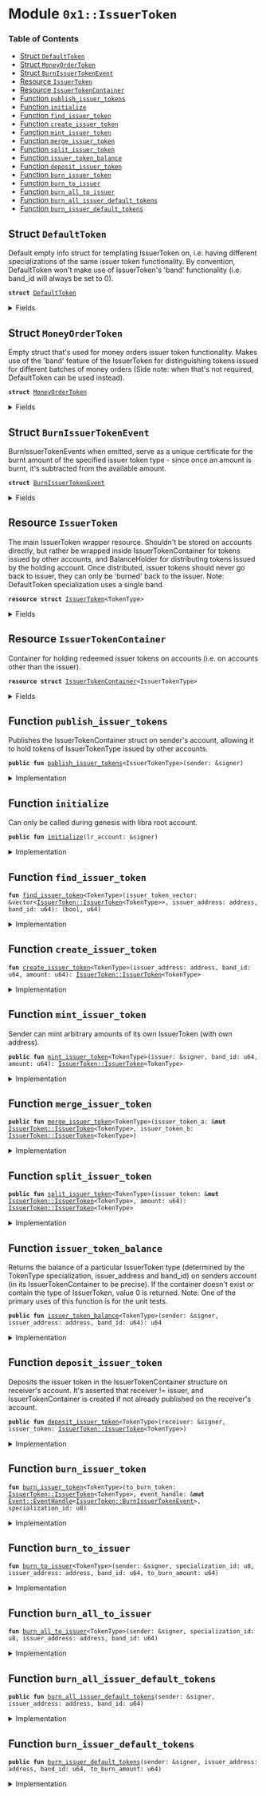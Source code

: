 
<a name="0x1_IssuerToken"></a>

# Module `0x1::IssuerToken`

### Table of Contents

-  [Struct `DefaultToken`](#0x1_IssuerToken_DefaultToken)
-  [Struct `MoneyOrderToken`](#0x1_IssuerToken_MoneyOrderToken)
-  [Struct `BurnIssuerTokenEvent`](#0x1_IssuerToken_BurnIssuerTokenEvent)
-  [Resource `IssuerToken`](#0x1_IssuerToken_IssuerToken)
-  [Resource `IssuerTokenContainer`](#0x1_IssuerToken_IssuerTokenContainer)
-  [Function `publish_issuer_tokens`](#0x1_IssuerToken_publish_issuer_tokens)
-  [Function `initialize`](#0x1_IssuerToken_initialize)
-  [Function `find_issuer_token`](#0x1_IssuerToken_find_issuer_token)
-  [Function `create_issuer_token`](#0x1_IssuerToken_create_issuer_token)
-  [Function `mint_issuer_token`](#0x1_IssuerToken_mint_issuer_token)
-  [Function `merge_issuer_token`](#0x1_IssuerToken_merge_issuer_token)
-  [Function `split_issuer_token`](#0x1_IssuerToken_split_issuer_token)
-  [Function `issuer_token_balance`](#0x1_IssuerToken_issuer_token_balance)
-  [Function `deposit_issuer_token`](#0x1_IssuerToken_deposit_issuer_token)
-  [Function `burn_issuer_token`](#0x1_IssuerToken_burn_issuer_token)
-  [Function `burn_to_issuer`](#0x1_IssuerToken_burn_to_issuer)
-  [Function `burn_all_to_issuer`](#0x1_IssuerToken_burn_all_to_issuer)
-  [Function `burn_all_issuer_default_tokens`](#0x1_IssuerToken_burn_all_issuer_default_tokens)
-  [Function `burn_issuer_default_tokens`](#0x1_IssuerToken_burn_issuer_default_tokens)



<a name="0x1_IssuerToken_DefaultToken"></a>

## Struct `DefaultToken`

Default empty info struct for templating IssuerToken on, i.e. having
different specializations of the same issuer token functionality.
By convention, DefaultToken won't make use of IssuerToken's 'band'
functionality (i.e. band_id will always be set to 0).


<pre><code><b>struct</b> <a href="#0x1_IssuerToken_DefaultToken">DefaultToken</a>
</code></pre>



<details>
<summary>Fields</summary>


<dl>
<dt>

<code>dummy_field: bool</code>
</dt>
<dd>

</dd>
</dl>


</details>

<a name="0x1_IssuerToken_MoneyOrderToken"></a>

## Struct `MoneyOrderToken`

Empty struct that's used for money orders issuer token functionality.
Makes use of the 'band' feature of the IssuerToken for distinguishing
tokens issued for different batches of money orders (Side note:
when that's not required, DefaultToken can be used instead).


<pre><code><b>struct</b> <a href="#0x1_IssuerToken_MoneyOrderToken">MoneyOrderToken</a>
</code></pre>



<details>
<summary>Fields</summary>


<dl>
<dt>

<code>dummy_field: bool</code>
</dt>
<dd>

</dd>
</dl>


</details>

<a name="0x1_IssuerToken_BurnIssuerTokenEvent"></a>

## Struct `BurnIssuerTokenEvent`

BurnIssuerTokenEvents when emitted, serve as a unique certificate
for the burnt amount of the specified issuer token type - since once
an amount is burnt, it's subtracted from the available amount.


<pre><code><b>struct</b> <a href="#0x1_IssuerToken_BurnIssuerTokenEvent">BurnIssuerTokenEvent</a>
</code></pre>



<details>
<summary>Fields</summary>


<dl>
<dt>

<code>specialization_id: u8</code>
</dt>
<dd>
 Information identifying the issuer token. 'specialization_id' is
 a byte that specifies the what <TokenType> parameter was used
 according to a fixed convention (currently, we use the declaration
 order in this module, e.g. DefaultToken is 0, MoneyOrderToken is 1).
</dd>
<dt>

<code>issuer_address: address</code>
</dt>
<dd>

</dd>
<dt>

<code>band_id: u64</code>
</dt>
<dd>

</dd>
<dt>

<code>burnt_amount: u64</code>
</dt>
<dd>
 Amount of the IssuerTokens that was burnt.
</dd>
</dl>


</details>

<a name="0x1_IssuerToken_IssuerToken"></a>

## Resource `IssuerToken`

The main IssuerToken wrapper resource. Shouldn't be stored on accounts
directly, but rather be wrapped inside IssuerTokenContainer for tokens
issued by other accounts, and BalanceHolder for distributing tokens
issued by the holding account. Once distributed, issuer tokens should
never go back to issuer, they can only be 'burned' back to the issuer.
Note: DefaultToken specialization uses a single band.


<pre><code><b>resource</b> <b>struct</b> <a href="#0x1_IssuerToken">IssuerToken</a>&lt;TokenType&gt;
</code></pre>



<details>
<summary>Fields</summary>


<dl>
<dt>

<code>issuer_address: address</code>
</dt>
<dd>
 The issuer is the only entity that can authorize issuing these
 tokens (by directly calling, or manual cryptographic guarantees).
</dd>
<dt>

<code>band_id: u64</code>
</dt>
<dd>
 issuer tokens of the same type but different bands can be
 treated as different tokens, hence, allowing issuers to issue
 differently "typed" tokens at runtime, when needed.
</dd>
<dt>

<code>amount: u64</code>
</dt>
<dd>
 the amount of stored issuer tokens (of the specified type and band).
</dd>
</dl>


</details>

<a name="0x1_IssuerToken_IssuerTokenContainer"></a>

## Resource `IssuerTokenContainer`

Container for holding redeemed issuer tokens on accounts (i.e.
on accounts other than the issuer).


<pre><code><b>resource</b> <b>struct</b> <a href="#0x1_IssuerToken_IssuerTokenContainer">IssuerTokenContainer</a>&lt;IssuerTokenType&gt;
</code></pre>



<details>
<summary>Fields</summary>


<dl>
<dt>

<code>issuer_tokens: vector&lt;IssuerTokenType&gt;</code>
</dt>
<dd>

</dd>
<dt>

<code>burn_events: <a href="Event.md#0x1_Event_EventHandle">Event::EventHandle</a>&lt;<a href="#0x1_IssuerToken_BurnIssuerTokenEvent">IssuerToken::BurnIssuerTokenEvent</a>&gt;</code>
</dt>
<dd>
 Event stream for burning IssuerTokens (where BurnIssuerTokenEvents
 are emitted).
</dd>
</dl>


</details>

<a name="0x1_IssuerToken_publish_issuer_tokens"></a>

## Function `publish_issuer_tokens`

Publishes the IssuerTokenContainer struct on sender's account, allowing it
to hold tokens of IssuerTokenType issued by other accounts.


<pre><code><b>public</b> <b>fun</b> <a href="#0x1_IssuerToken_publish_issuer_tokens">publish_issuer_tokens</a>&lt;IssuerTokenType&gt;(sender: &signer)
</code></pre>



<details>
<summary>Implementation</summary>


<pre><code><b>public</b> <b>fun</b> <a href="#0x1_IssuerToken_publish_issuer_tokens">publish_issuer_tokens</a>&lt;IssuerTokenType&gt;(sender: &signer) {
    <b>let</b> sender_address = <a href="Signer.md#0x1_Signer_address_of">Signer::address_of</a>(sender);

    <b>if</b> (!exists&lt;<a href="#0x1_IssuerToken_IssuerTokenContainer">IssuerTokenContainer</a>&lt;IssuerTokenType&gt;&gt;(sender_address)) {
        move_to(sender, <a href="#0x1_IssuerToken_IssuerTokenContainer">IssuerTokenContainer</a>&lt;IssuerTokenType&gt; {
            issuer_tokens: <a href="Vector.md#0x1_Vector_empty">Vector::empty</a>(),
            burn_events: <a href="Event.md#0x1_Event_new_event_handle">Event::new_event_handle</a>&lt;<a href="#0x1_IssuerToken_BurnIssuerTokenEvent">BurnIssuerTokenEvent</a>&gt;(sender)
        });
    };
}
</code></pre>



</details>

<a name="0x1_IssuerToken_initialize"></a>

## Function `initialize`

Can only be called during genesis with libra root account.


<pre><code><b>public</b> <b>fun</b> <a href="#0x1_IssuerToken_initialize">initialize</a>(lr_account: &signer)
</code></pre>



<details>
<summary>Implementation</summary>


<pre><code><b>public</b> <b>fun</b> <a href="#0x1_IssuerToken_initialize">initialize</a>(lr_account: &signer) {
    <a href="LibraTimestamp.md#0x1_LibraTimestamp_assert_genesis">LibraTimestamp::assert_genesis</a>();

    // Publish for existing <a href="#0x1_IssuerToken">IssuerToken</a> types.
    <a href="#0x1_IssuerToken_publish_issuer_tokens">publish_issuer_tokens</a>&lt;<a href="#0x1_IssuerToken">IssuerToken</a>&lt;<a href="#0x1_IssuerToken_DefaultToken">DefaultToken</a>&gt;&gt;(lr_account);
    <a href="#0x1_IssuerToken_publish_issuer_tokens">publish_issuer_tokens</a>&lt;<a href="#0x1_IssuerToken">IssuerToken</a>&lt;<a href="#0x1_IssuerToken_MoneyOrderToken">MoneyOrderToken</a>&gt;&gt;(lr_account);
}
</code></pre>



</details>

<a name="0x1_IssuerToken_find_issuer_token"></a>

## Function `find_issuer_token`



<pre><code><b>fun</b> <a href="#0x1_IssuerToken_find_issuer_token">find_issuer_token</a>&lt;TokenType&gt;(issuer_token_vector: &vector&lt;<a href="#0x1_IssuerToken_IssuerToken">IssuerToken::IssuerToken</a>&lt;TokenType&gt;&gt;, issuer_address: address, band_id: u64): (bool, u64)
</code></pre>



<details>
<summary>Implementation</summary>


<pre><code><b>fun</b> <a href="#0x1_IssuerToken_find_issuer_token">find_issuer_token</a>&lt;TokenType&gt;(
    issuer_token_vector: &vector&lt;<a href="#0x1_IssuerToken">IssuerToken</a>&lt;TokenType&gt;&gt;,
    issuer_address: address,
    band_id: u64,
): (bool, u64) {
    <b>let</b> i = 0;
    <b>while</b> (i &lt; <a href="Vector.md#0x1_Vector_length">Vector::length</a>(issuer_token_vector)) {
        <b>let</b> token = <a href="Vector.md#0x1_Vector_borrow">Vector::borrow</a>(issuer_token_vector, i);
        <b>if</b> (token.issuer_address == issuer_address &&
            token.band_id == band_id) {
            <b>return</b> (<b>true</b>, i)
        };

        i = i + 1;
    };
    (<b>false</b>, 0)
}
</code></pre>



</details>

<a name="0x1_IssuerToken_create_issuer_token"></a>

## Function `create_issuer_token`



<pre><code><b>fun</b> <a href="#0x1_IssuerToken_create_issuer_token">create_issuer_token</a>&lt;TokenType&gt;(issuer_address: address, band_id: u64, amount: u64): <a href="#0x1_IssuerToken_IssuerToken">IssuerToken::IssuerToken</a>&lt;TokenType&gt;
</code></pre>



<details>
<summary>Implementation</summary>


<pre><code><b>fun</b> <a href="#0x1_IssuerToken_create_issuer_token">create_issuer_token</a>&lt;TokenType&gt;(issuer_address: address,
                                   band_id: u64,
                                   amount: u64,
): <a href="#0x1_IssuerToken">IssuerToken</a>&lt;TokenType&gt; {
    <a href="#0x1_IssuerToken">IssuerToken</a>&lt;TokenType&gt; {
        issuer_address: issuer_address,
        band_id: band_id,
        amount: amount,
    }
}
</code></pre>



</details>

<a name="0x1_IssuerToken_mint_issuer_token"></a>

## Function `mint_issuer_token`

Sender can mint arbitrary amounts of its own IssuerToken (with own address).


<pre><code><b>public</b> <b>fun</b> <a href="#0x1_IssuerToken_mint_issuer_token">mint_issuer_token</a>&lt;TokenType&gt;(issuer: &signer, band_id: u64, amount: u64): <a href="#0x1_IssuerToken_IssuerToken">IssuerToken::IssuerToken</a>&lt;TokenType&gt;
</code></pre>



<details>
<summary>Implementation</summary>


<pre><code><b>public</b> <b>fun</b> <a href="#0x1_IssuerToken_mint_issuer_token">mint_issuer_token</a>&lt;TokenType&gt;(issuer: &signer,
                                        band_id: u64,
                                        amount: u64,
): <a href="#0x1_IssuerToken">IssuerToken</a>&lt;TokenType&gt; {
    <b>let</b> issuer_address = <a href="Signer.md#0x1_Signer_address_of">Signer::address_of</a>(issuer);

    <a href="#0x1_IssuerToken_create_issuer_token">create_issuer_token</a>&lt;TokenType&gt;(issuer_address, band_id, amount)
}
</code></pre>



</details>

<a name="0x1_IssuerToken_merge_issuer_token"></a>

## Function `merge_issuer_token`



<pre><code><b>public</b> <b>fun</b> <a href="#0x1_IssuerToken_merge_issuer_token">merge_issuer_token</a>&lt;TokenType&gt;(issuer_token_a: &<b>mut</b> <a href="#0x1_IssuerToken_IssuerToken">IssuerToken::IssuerToken</a>&lt;TokenType&gt;, issuer_token_b: <a href="#0x1_IssuerToken_IssuerToken">IssuerToken::IssuerToken</a>&lt;TokenType&gt;)
</code></pre>



<details>
<summary>Implementation</summary>


<pre><code><b>public</b> <b>fun</b> <a href="#0x1_IssuerToken_merge_issuer_token">merge_issuer_token</a>&lt;TokenType&gt;(
    issuer_token_a: &<b>mut</b> <a href="#0x1_IssuerToken">IssuerToken</a>&lt;TokenType&gt;,
    issuer_token_b: <a href="#0x1_IssuerToken">IssuerToken</a>&lt;TokenType&gt;,
) {
    <b>let</b> <a href="#0x1_IssuerToken">IssuerToken</a>&lt;TokenType&gt; { issuer_address,
                                 band_id,
                                 amount } = issuer_token_b;

    <b>assert</b>(issuer_token_a.issuer_address == issuer_address, 8006);
    <b>assert</b>(issuer_token_a.band_id == band_id, 8006);

    <b>let</b> token_amount = &<b>mut</b> issuer_token_a.amount;
    *token_amount = *token_amount + amount;
}
</code></pre>



</details>

<a name="0x1_IssuerToken_split_issuer_token"></a>

## Function `split_issuer_token`



<pre><code><b>public</b> <b>fun</b> <a href="#0x1_IssuerToken_split_issuer_token">split_issuer_token</a>&lt;TokenType&gt;(issuer_token: &<b>mut</b> <a href="#0x1_IssuerToken_IssuerToken">IssuerToken::IssuerToken</a>&lt;TokenType&gt;, amount: u64): <a href="#0x1_IssuerToken_IssuerToken">IssuerToken::IssuerToken</a>&lt;TokenType&gt;
</code></pre>



<details>
<summary>Implementation</summary>


<pre><code><b>public</b> <b>fun</b> <a href="#0x1_IssuerToken_split_issuer_token">split_issuer_token</a>&lt;TokenType&gt;(
    issuer_token: &<b>mut</b> <a href="#0x1_IssuerToken">IssuerToken</a>&lt;TokenType&gt;,
    amount: u64,
): <a href="#0x1_IssuerToken">IssuerToken</a>&lt;TokenType&gt; {
    <b>assert</b>(issuer_token.amount &gt;= amount, 8004);

    <b>let</b> token_amount = &<b>mut</b> issuer_token.amount;
    *token_amount = *token_amount - amount;

    <a href="#0x1_IssuerToken">IssuerToken</a>&lt;TokenType&gt; {
        issuer_address: issuer_token.issuer_address,
        band_id: issuer_token.band_id,
        amount: amount,
    }
}
</code></pre>



</details>

<a name="0x1_IssuerToken_issuer_token_balance"></a>

## Function `issuer_token_balance`

Returns the balance of a particular IssuerToken type (determined by the
TokenType specialization, issuer_address and band_id) on senders account
(in its IssuerTokenContainer to be precise). If the container doesn't exist
or contain the type of IssuerToken, value 0 is returned.
Note: One of the primary uses of this function is for the unit tests.


<pre><code><b>public</b> <b>fun</b> <a href="#0x1_IssuerToken_issuer_token_balance">issuer_token_balance</a>&lt;TokenType&gt;(sender: &signer, issuer_address: address, band_id: u64): u64
</code></pre>



<details>
<summary>Implementation</summary>


<pre><code><b>public</b> <b>fun</b> <a href="#0x1_IssuerToken_issuer_token_balance">issuer_token_balance</a>&lt;TokenType&gt;(sender: &signer,
                                           issuer_address: address,
                                           band_id: u64,
): u64 <b>acquires</b> <a href="#0x1_IssuerToken_IssuerTokenContainer">IssuerTokenContainer</a> {
    <b>let</b> sender_address = <a href="Signer.md#0x1_Signer_address_of">Signer::address_of</a>(sender);
    <b>if</b> (!exists&lt;<a href="#0x1_IssuerToken_IssuerTokenContainer">IssuerTokenContainer</a>&lt;<a href="#0x1_IssuerToken">IssuerToken</a>&lt;TokenType&gt;&gt;&gt;(sender_address)) {
        <b>return</b> 0
    };
    <b>let</b> sender_tokens =
        borrow_global&lt;<a href="#0x1_IssuerToken_IssuerTokenContainer">IssuerTokenContainer</a>&lt;<a href="#0x1_IssuerToken">IssuerToken</a>&lt;TokenType&gt;&gt;&gt;(sender_address);

    <b>let</b> (found, target_index) =
        <a href="#0x1_IssuerToken_find_issuer_token">find_issuer_token</a>&lt;TokenType&gt;(&sender_tokens.issuer_tokens,
                                     issuer_address,
                                     band_id);
    <b>if</b> (!found) <b>return</b> 0;

    <b>let</b> issuer_token = <a href="Vector.md#0x1_Vector_borrow">Vector::borrow</a>(&sender_tokens.issuer_tokens, target_index);
    issuer_token.amount
}
</code></pre>



</details>

<a name="0x1_IssuerToken_deposit_issuer_token"></a>

## Function `deposit_issuer_token`

Deposits the issuer token in the IssuerTokenContainer structure on receiver's account.
It's asserted that receiver != issuer, and IssuerTokenContainer<TokenType> is created
if not already published on the receiver's account.


<pre><code><b>public</b> <b>fun</b> <a href="#0x1_IssuerToken_deposit_issuer_token">deposit_issuer_token</a>&lt;TokenType&gt;(receiver: &signer, issuer_token: <a href="#0x1_IssuerToken_IssuerToken">IssuerToken::IssuerToken</a>&lt;TokenType&gt;)
</code></pre>



<details>
<summary>Implementation</summary>


<pre><code><b>public</b> <b>fun</b> <a href="#0x1_IssuerToken_deposit_issuer_token">deposit_issuer_token</a>&lt;TokenType&gt;(receiver: &signer,
                                           issuer_token: <a href="#0x1_IssuerToken">IssuerToken</a>&lt;TokenType&gt;,
) <b>acquires</b> <a href="#0x1_IssuerToken_IssuerTokenContainer">IssuerTokenContainer</a> {
    <b>let</b> receiver_address = <a href="Signer.md#0x1_Signer_address_of">Signer::address_of</a>(receiver);
    <b>assert</b>(issuer_token.issuer_address != receiver_address, 8005);

    <b>if</b> (!exists&lt;<a href="#0x1_IssuerToken_IssuerTokenContainer">IssuerTokenContainer</a>&lt;<a href="#0x1_IssuerToken">IssuerToken</a>&lt;TokenType&gt;&gt;&gt;(receiver_address)) {
        <a href="#0x1_IssuerToken_publish_issuer_tokens">publish_issuer_tokens</a>&lt;<a href="#0x1_IssuerToken">IssuerToken</a>&lt;TokenType&gt;&gt;(receiver);
    };
    <b>let</b> receiver_tokens =
        borrow_global_mut&lt;<a href="#0x1_IssuerToken_IssuerTokenContainer">IssuerTokenContainer</a>&lt;<a href="#0x1_IssuerToken">IssuerToken</a>&lt;TokenType&gt;&gt;&gt;(receiver_address);

    <b>let</b> (found, target_index) =
        <a href="#0x1_IssuerToken_find_issuer_token">find_issuer_token</a>&lt;TokenType&gt;(&receiver_tokens.issuer_tokens,
                                     issuer_token.issuer_address,
                                     issuer_token.band_id);
    <b>if</b> (!found) {
        // If a issuer token with given type and band_id is not stored,
        // store one with 0 amount.
        target_index = <a href="Vector.md#0x1_Vector_length">Vector::length</a>(&receiver_tokens.issuer_tokens);
        <a href="Vector.md#0x1_Vector_push_back">Vector::push_back</a>(&<b>mut</b> receiver_tokens.issuer_tokens,
                          <a href="#0x1_IssuerToken_create_issuer_token">create_issuer_token</a>&lt;TokenType&gt;(
                              issuer_token.issuer_address,
                              issuer_token.band_id,
                              0));
    };

    // Actually increment the issuer token amount.
    <a href="#0x1_IssuerToken_merge_issuer_token">merge_issuer_token</a>(<a href="Vector.md#0x1_Vector_borrow_mut">Vector::borrow_mut</a>(&<b>mut</b> receiver_tokens.issuer_tokens,
                                          target_index),
                       issuer_token);
}
</code></pre>



</details>

<a name="0x1_IssuerToken_burn_issuer_token"></a>

## Function `burn_issuer_token`



<pre><code><b>fun</b> <a href="#0x1_IssuerToken_burn_issuer_token">burn_issuer_token</a>&lt;TokenType&gt;(to_burn_token: <a href="#0x1_IssuerToken_IssuerToken">IssuerToken::IssuerToken</a>&lt;TokenType&gt;, event_handle: &<b>mut</b> <a href="Event.md#0x1_Event_EventHandle">Event::EventHandle</a>&lt;<a href="#0x1_IssuerToken_BurnIssuerTokenEvent">IssuerToken::BurnIssuerTokenEvent</a>&gt;, specialization_id: u8)
</code></pre>



<details>
<summary>Implementation</summary>


<pre><code><b>fun</b> <a href="#0x1_IssuerToken_burn_issuer_token">burn_issuer_token</a>&lt;TokenType&gt;(to_burn_token: <a href="#0x1_IssuerToken">IssuerToken</a>&lt;TokenType&gt;,
                                 event_handle: &<b>mut</b> EventHandle&lt;<a href="#0x1_IssuerToken_BurnIssuerTokenEvent">BurnIssuerTokenEvent</a>&gt;,
                                 specialization_id: u8,
) {
     // Destroy the actual token.
    <b>let</b> <a href="#0x1_IssuerToken">IssuerToken</a>&lt;TokenType&gt; {issuer_address,
                                band_id,
                                amount,} = to_burn_token;
    // Can't burn non-positive amounts. Negative amounts don't make sense, and <b>while</b>
    // it's okay <b>to</b> destroy <a href="#0x1_IssuerToken">IssuerToken</a> with 0 amount, it doesn't need burn events.
    <b>assert</b>(amount &gt; 0, 9000);

    // Emit the corresponding burn event.
    <a href="Event.md#0x1_Event_emit_event">Event::emit_event</a>(
        event_handle,
        <a href="#0x1_IssuerToken_BurnIssuerTokenEvent">BurnIssuerTokenEvent</a> {
            specialization_id: specialization_id,
            issuer_address: issuer_address,
            band_id: band_id,
            burnt_amount: amount,
        }
    );
}
</code></pre>



</details>

<a name="0x1_IssuerToken_burn_to_issuer"></a>

## Function `burn_to_issuer`



<pre><code><b>fun</b> <a href="#0x1_IssuerToken_burn_to_issuer">burn_to_issuer</a>&lt;TokenType&gt;(sender: &signer, specialization_id: u8, issuer_address: address, band_id: u64, to_burn_amount: u64)
</code></pre>



<details>
<summary>Implementation</summary>


<pre><code><b>fun</b> <a href="#0x1_IssuerToken_burn_to_issuer">burn_to_issuer</a>&lt;TokenType&gt;(sender: &signer,
                              specialization_id: u8,
                              issuer_address: address,
                              band_id: u64,
                              to_burn_amount: u64,
) <b>acquires</b> <a href="#0x1_IssuerToken_IssuerTokenContainer">IssuerTokenContainer</a> {
    <b>assert</b>(to_burn_amount &gt; 0, 9000);

    <b>let</b> sender_address = <a href="Signer.md#0x1_Signer_address_of">Signer::address_of</a>(sender);
    <b>assert</b>(exists&lt;<a href="#0x1_IssuerToken_IssuerTokenContainer">IssuerTokenContainer</a>&lt;<a href="#0x1_IssuerToken">IssuerToken</a>&lt;TokenType&gt;&gt;&gt;(sender_address), 9000);
    <b>let</b> sender_tokens =
        borrow_global_mut&lt;<a href="#0x1_IssuerToken_IssuerTokenContainer">IssuerTokenContainer</a>&lt;<a href="#0x1_IssuerToken">IssuerToken</a>&lt;TokenType&gt;&gt;&gt;(sender_address);

    <b>let</b> (found, target_index) =
        <a href="#0x1_IssuerToken_find_issuer_token">find_issuer_token</a>&lt;TokenType&gt;(&sender_tokens.issuer_tokens,
                                     issuer_address,
                                     band_id);
    <b>assert</b>(found, 9000);
    <b>let</b> issuer_token = <a href="Vector.md#0x1_Vector_borrow_mut">Vector::borrow_mut</a>(&<b>mut</b> sender_tokens.issuer_tokens, target_index);
    <b>assert</b>(issuer_token.amount &gt;= to_burn_amount, 9000);

    // Split the issuer_token, burn the specified amount and emit corresponding event.
    <a href="#0x1_IssuerToken_burn_issuer_token">burn_issuer_token</a>&lt;TokenType&gt;(<a href="#0x1_IssuerToken_split_issuer_token">split_issuer_token</a>&lt;TokenType&gt;(issuer_token,
                                                               to_burn_amount),
                                 &<b>mut</b> sender_tokens.burn_events,
                                 specialization_id);

    // Clear the <a href="#0x1_IssuerToken">IssuerToken</a> from Container <b>if</b> the amount is 0.
    // Note: we could make this a private utility function <b>if</b> useful elsewhere.
    <b>if</b> (issuer_token.amount == 0){
        <b>let</b> <a href="#0x1_IssuerToken">IssuerToken</a>&lt;TokenType&gt; {issuer_address: _,
                                    band_id: _,
                                    amount: _ } =
            <a href="Vector.md#0x1_Vector_swap_remove">Vector::swap_remove</a>(&<b>mut</b> sender_tokens.issuer_tokens, target_index);
    };
}
</code></pre>



</details>

<a name="0x1_IssuerToken_burn_all_to_issuer"></a>

## Function `burn_all_to_issuer`



<pre><code><b>fun</b> <a href="#0x1_IssuerToken_burn_all_to_issuer">burn_all_to_issuer</a>&lt;TokenType&gt;(sender: &signer, specialization_id: u8, issuer_address: address, band_id: u64)
</code></pre>



<details>
<summary>Implementation</summary>


<pre><code><b>fun</b> <a href="#0x1_IssuerToken_burn_all_to_issuer">burn_all_to_issuer</a>&lt;TokenType&gt;(sender: &signer,
                                  specialization_id: u8,
                                  issuer_address: address,
                                  band_id: u64,
) <b>acquires</b> <a href="#0x1_IssuerToken_IssuerTokenContainer">IssuerTokenContainer</a> {
    <b>let</b> total_amount = <a href="#0x1_IssuerToken_issuer_token_balance">issuer_token_balance</a>&lt;TokenType&gt;(sender, issuer_address, band_id);

    // burn_to_issuer will check that total_amount &gt; 0.
    <a href="#0x1_IssuerToken_burn_to_issuer">burn_to_issuer</a>&lt;TokenType&gt;(sender,
                              specialization_id,
                              issuer_address,
                              band_id,
                              total_amount);
}
</code></pre>



</details>

<a name="0x1_IssuerToken_burn_all_issuer_default_tokens"></a>

## Function `burn_all_issuer_default_tokens`



<pre><code><b>public</b> <b>fun</b> <a href="#0x1_IssuerToken_burn_all_issuer_default_tokens">burn_all_issuer_default_tokens</a>(sender: &signer, issuer_address: address, band_id: u64)
</code></pre>



<details>
<summary>Implementation</summary>


<pre><code><b>public</b> <b>fun</b> <a href="#0x1_IssuerToken_burn_all_issuer_default_tokens">burn_all_issuer_default_tokens</a>(sender: &signer,
                                          issuer_address: address,
                                          band_id: u64,
) <b>acquires</b> <a href="#0x1_IssuerToken_IssuerTokenContainer">IssuerTokenContainer</a> {
    <a href="#0x1_IssuerToken_burn_all_to_issuer">burn_all_to_issuer</a>&lt;<a href="#0x1_IssuerToken_DefaultToken">DefaultToken</a>&gt;(sender, 0, issuer_address, band_id);
}
</code></pre>



</details>

<a name="0x1_IssuerToken_burn_issuer_default_tokens"></a>

## Function `burn_issuer_default_tokens`



<pre><code><b>public</b> <b>fun</b> <a href="#0x1_IssuerToken_burn_issuer_default_tokens">burn_issuer_default_tokens</a>(sender: &signer, issuer_address: address, band_id: u64, to_burn_amount: u64)
</code></pre>



<details>
<summary>Implementation</summary>


<pre><code><b>public</b> <b>fun</b> <a href="#0x1_IssuerToken_burn_issuer_default_tokens">burn_issuer_default_tokens</a>(sender: &signer,
                                      issuer_address: address,
                                      band_id: u64,
                                      to_burn_amount: u64,
) <b>acquires</b> <a href="#0x1_IssuerToken_IssuerTokenContainer">IssuerTokenContainer</a> {
    <a href="#0x1_IssuerToken_burn_to_issuer">burn_to_issuer</a>&lt;<a href="#0x1_IssuerToken_DefaultToken">DefaultToken</a>&gt;(sender, 0, issuer_address, band_id, to_burn_amount);
}
</code></pre>



</details>
